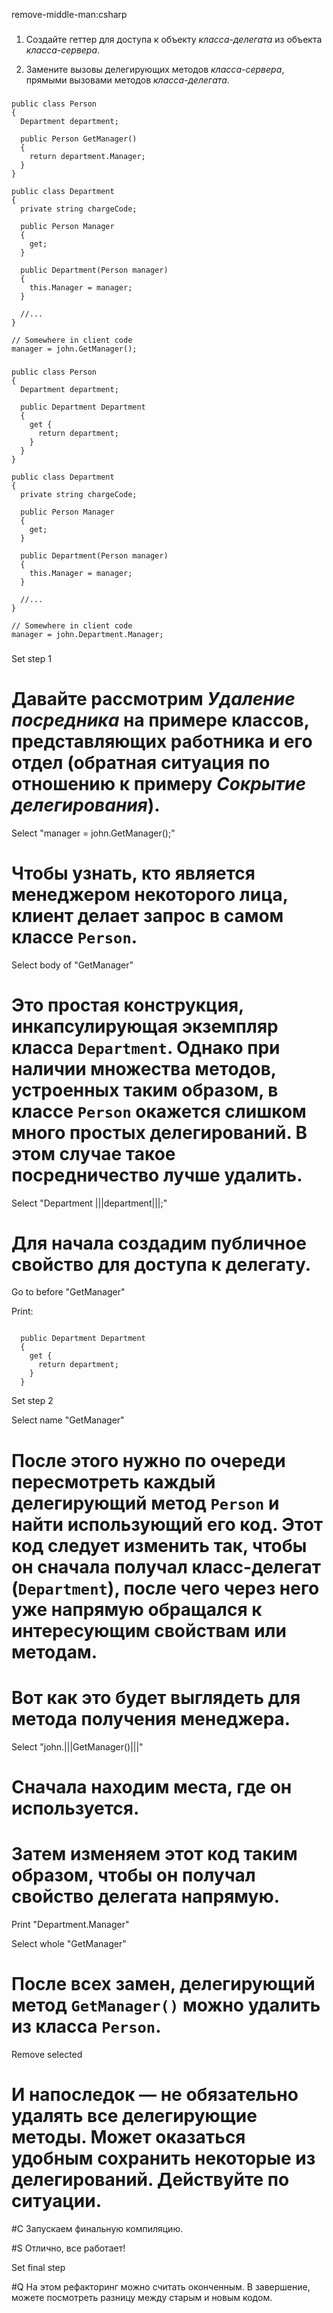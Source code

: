 remove-middle-man:csharp

###

1. Создайте геттер для доступа к объекту <i>класса-делегата</i> из объекта <i>класса-сервера</i>.

2. Замените вызовы делегирующих методов <i>класса-сервера</i>, прямыми вызовами методов <i>класса-делегата</i>.



###

```
public class Person
{
  Department department;

  public Person GetManager()
  {
    return department.Manager;
  }
}

public class Department
{
  private string chargeCode;

  public Person Manager
  {
    get;
  }
  
  public Department(Person manager)
  {
    this.Manager = manager;
  }
  
  //...
}

// Somewhere in client code
manager = john.GetManager();
```

###

```
public class Person
{
  Department department;

  public Department Department
  {
    get {
      return department;
    }
  }
}

public class Department
{
  private string chargeCode;

  public Person Manager
  {
    get;
  }
  
  public Department(Person manager)
  {
    this.Manager = manager;
  }
  
  //...
}

// Somewhere in client code
manager = john.Department.Manager;
```

###

Set step 1

# Давайте рассмотрим <i>Удаление посредника</i> на примере классов, представляющих работника и его отдел (обратная ситуация по отношению к примеру <i>Сокрытие делегирования</i>).

Select "manager = john.GetManager();"

# Чтобы узнать, кто является менеджером некоторого лица, клиент делает запрос в самом классе <code>Person</code>.

Select body of "GetManager"

# Это простая конструкция, инкапсулирующая экземпляр класса <code>Department</code>. Однако при наличии множества методов, устроенных таким образом, в классе <code>Person</code> окажется слишком много простых делегирований. В этом случае такое посредничество лучше удалить.

Select "Department |||department|||;"

# Для начала создадим публичное свойство для доступа к делегату.

Go to before "GetManager"

Print:
```

  public Department Department
  {
    get {
      return department;
    }
  }
```
Set step 2

Select name "GetManager"

# После этого нужно по очереди пересмотреть каждый делегирующий метод <code>Person</code> и найти использующий его код. Этот код следует изменить так, чтобы он сначала получал класс-делегат (<code>Department</code>), после чего через него уже напрямую обращался к интересующим свойствам или методам.

# Вот как это будет выглядеть для метода получения менеджера.

Select "john.|||GetManager()|||"

# Сначала находим места, где он используется.

# Затем изменяем этот код таким образом, чтобы он получал свойство делегата напрямую.

Print "Department.Manager"

Select whole "GetManager"

# После всех замен, делегирующий метод <code>GetManager()</code> можно удалить из класса <code>Person</code>.

Remove selected

# И напоследок — не обязательно удалять все делегирующие методы. Может оказаться удобным сохранить некоторые из делегирований. Действуйте по ситуации.

#C Запускаем финальную компиляцию.

#S Отлично, все работает!

Set final step

#Q На этом рефакторинг можно считать оконченным. В завершение, можете посмотреть разницу между старым и новым кодом.